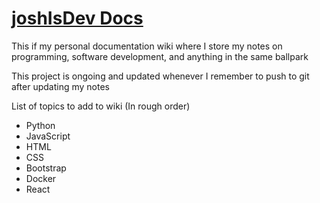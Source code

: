 # [joshIsDev Docs](https://joshisdev.netlify.app/)
This if my personal documentation wiki where I store my notes on programming, software development, and anything in the same ballpark

This project is ongoing and updated whenever I remember to push to git after updating my notes

List of topics to add to wiki (In rough order)
- Python
- JavaScript
- HTML
- CSS
- Bootstrap
- Docker
- React
